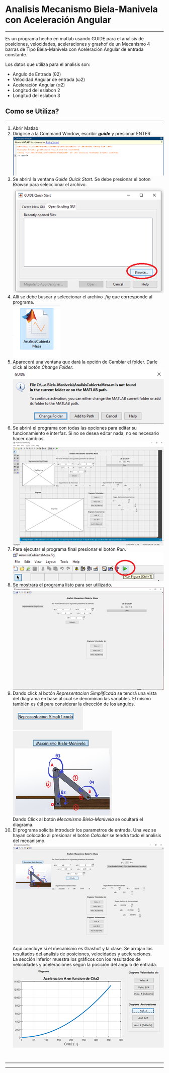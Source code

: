 # Analisis  Mecanismo Biela-Manivela con Aceleración Angular
___

Es un programa hecho en matlab usando GUIDE para el analisis de posiciones, velocidades, aceleraciones y grashof de un Mecanismo 4 barras de Tipo Biela-Manivela con Aceleración Angular de entrada constante.

Los datos que utiliza para el analisis son:
* Angulo de Entrada (θ2)
* Velocidad Angular de entrada (ω2)
* Aceleración Angular (α2)
* Longitud del eslabon 2
* Longitud del eslabon 3

## Como se Utiliza?
---
1. Abrir Matlab
1. Dirigirse a la Command Window, escribir **_guide_** y presionar ENTER. <br>
![Step2](./AppImages/guide.png)
1. Se abrirá la ventana _Guide Quick Start_. Se debe presionar el boton _Browse_ para seleccionar el archivo. <br>
![Step3](./AppImages/browse.png)
1. Allí se debe buscar y seleccionar el archivo _.fig_ que corresponde al programa. <br>
![Step4](./AppImages/Puntofig.png)
1. Aparecerá una ventana que dará la opción de Cambiar el folder. Darle click al botón _Change Folder_. <br>
![Step5](./AppImages/ChangeFolder.png)
1. Se abrirá el programa con todas las opciones para editar su funcionamiento e interfaz. Si no se desea editar nada, no es necesario hacer cambios. <br>
![Step6](./AppImages/EditableApp.png)
1. Para ejecutar el programa final presionar el botón _Run_. <br>
![Step7](./AppImages/run.png)
1. Se mostrara el programa listo para ser utilizado. <br>
![Step8](./AppImages/AppEjecutada.png)
1.  Dando click al botón _Representacion Simplificada_ se tendrá una vista del diagrama en base al cual se denominan las variables. El mismo también es útil para considerar la dirección de los angulos.<br>
![Step9a](./AppImages/RepreSimp.png)
![Step9b](./AppImages/MecanisBielaMan.png) <br>
Dando Click al botón _Mecanismo Biela-Manivela_ se ocultará el diagrama. <br>
1. El programa solicita introducir los parametros de entrada. Una vez se hayan colocado al presionar el botón _Calcular_ se tendrá todo el analisis del mecanismo. <br>
![Step10a](./AppImages/Calculate.png)
Aquí concluye si el mecanismo es Grashof y la clase. Se arrojan los resultados del analisis de posiciones, velocidades y aceleraciones.<br>
La sección inferior muestra los gráficos con los resultados de velocidades y aceleraciones según la posición del angulo de entrada.
![Step10b](./AppImages/Diagram.png)
<br>

___
___
